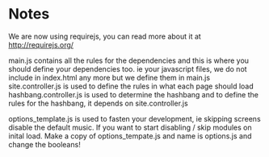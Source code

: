 Notes
=====

We are now using requirejs, you can read more about it at http://requirejs.org/ <br>

main.js contains all the rules for the dependencies and this is where you should define your dependencies too. ie your javascript files, we do not include in index.html any more but we define them in main.js <br>
site.controller.js is used to define the rules in what each page should load <br>
hashbang.controller.js is used to determine the hashbang and to define the rules for the hashbang, it depends on site.controller.js <br>

options_template.js is used to fasten your development, ie skipping screens disable the default music.  If you want to start disabling / skip modules on inital load.  Make a copy of options_tempate.js and name is options.js and change the booleans!
